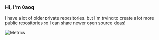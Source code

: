 ### Hi, I'm 0aoq

I have a lot of older private repositories, but I'm trying to create a lot more public repositories so I can share newer open source ideas!

![Metrics](https://metrics.lecoq.io/0aoq?template=classic&base.activity=0&base.community=0&isocalendar=1&lines=1&isocalendar.duration=half-year&config.timezone=America%2FNew_York)

<!--
**0aoq/0aoq** is a ✨ _special_ ✨ repository because its `README.md` (this file) appears on your GitHub profile.

Here are some ideas to get you started:

- 🔭 I’m currently working on ...
- 🌱 I’m currently learning ...
- 👯 I’m looking to collaborate on ...
- 🤔 I’m looking for help with ...
- 💬 Ask me about ...
- 📫 How to reach me: ...
- 😄 Pronouns: ...
- ⚡ Fun fact: ...
-->
